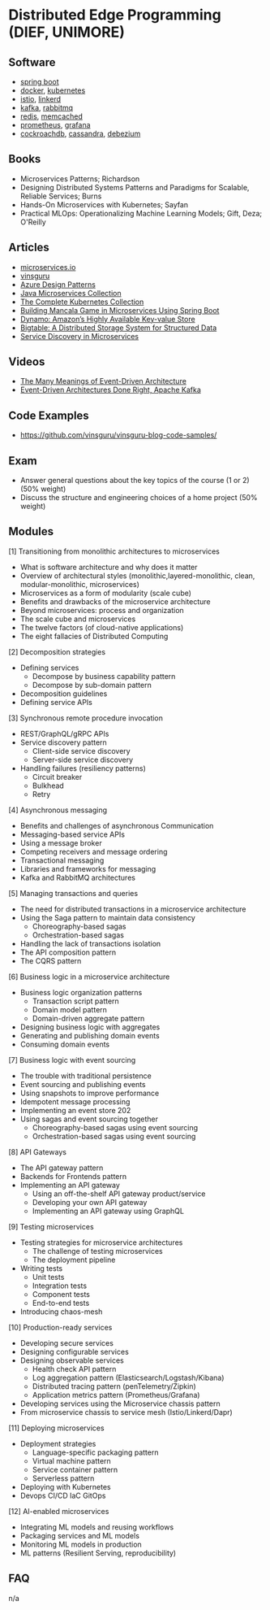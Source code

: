 # Distributed Edge Programming (DIEF, UNIMORE)

## Software
* [spring boot](https://spring.io/projects/spring-boot)
* [docker](https://www.docker.com/), [kubernetes](https://kubernetes.io/)
* [istio](https://istio.io/), [linkerd](https://linkerd.io/)
* [kafka](https://kafka.apache.org/), [rabbitmq](https://www.rabbitmq.com/)
* [redis](https://redis.io/), [memcached](https://memcached.org/) 
* [prometheus](https://prometheus.io/), [grafana](https://grafana.com/)
* [cockroachdb](https://www.cockroachlabs.com/), [cassandra](https://cassandra.apache.org/), [debezium](https://debezium.io/)

## Books
* Microservices Patterns; Richardson
* Designing Distributed Systems Patterns and Paradigms for Scalable, Reliable Services; Burns
* Hands-On Microservices with Kubernetes; Sayfan
* Practical MLOps: Operationalizing Machine Learning Models; Gift, Deza; O'Reilly

## Articles
* [microservices.io](https://microservices.io/index.html)
* [vinsguru](https://www.vinsguru.com/)
* [Azure Design Patterns](https://learn.microsoft.com/en-us/azure/architecture/patterns/)
* [Java Microservices Collection](https://dzone.com/articles/java-microservices-tutorials-and-articles)
* [The Complete Kubernetes Collection](https://dzone.com/articles/the-complete-kubernetes-collection-tutorials-and-tools)
* [Building Mancala Game in Microservices Using Spring Boot](https://dzone.com/articles/mancala-game-implementation-using-microservices-ap)
* [Dynamo: Amazon’s Highly Available Key-value Store](https://www.allthingsdistributed.com/2007/10/amazons_dynamo.html)
* [Bigtable: A Distributed Storage System for Structured Data](https://static.googleusercontent.com/media/research.google.com/en//archive/bigtable-osdi06.pdf)
* [Service Discovery in Microservices](https://www.baeldung.com/cs/service-discovery-microservices)

## Videos
* [The Many Meanings of Event-Driven Architecture](https://www.youtube.com/watch?v=STKCRSUsyP0)
* [Event-Driven Architectures Done Right, Apache Kafka](https://www.youtube.com/watch?v=A_mstzRGfIE)

## Code Examples
* https://github.com/vinsguru/vinsguru-blog-code-samples/

## Exam
* Answer general questions about the key topics of the course (1 or 2) (50% weight)
* Discuss the structure and engineering choices of a home project (50% weight)

## Modules
[1] Transitioning from monolithic architectures to microservices

* What is software architecture and why does it matter 
* Overview of architectural styles (monolithic,layered-monolithic, clean, modular-monolithic, microservices)
* Microservices as a form of modularity (scale cube)
* Benefits and drawbacks of the microservice architecture
* Beyond microservices: process and organization
* The scale cube and microservices
* The twelve factors (of cloud-native applications)
* The eight fallacies of Distributed Computing

[2] Decomposition strategies 
* Defining services
    * Decompose by business capability pattern
    * Decompose by sub-domain pattern
* Decomposition guidelines
* Defining service APIs

[3] Synchronous remote procedure invocation
* REST/GraphQL/gRPC APIs
* Service discovery pattern
    * Client-side service discovery
    * Server-side service discovery
* Handling failures (resiliency patterns)
    * Circuit breaker
    * Bulkhead
    * Retry

[4] Asynchronous messaging
* Benefits and challenges of asynchronous Communication
* Messaging-based service APIs
* Using a message broker
* Competing receivers and message ordering
* Transactional messaging
* Libraries and frameworks for messaging
* Kafka and RabbitMQ architectures

[5] Managing transactions and queries
* The need for distributed transactions in a microservice architecture
* Using the Saga pattern to maintain data consistency
    * Choreography-based sagas
    * Orchestration-based sagas
* Handling the lack of transactions isolation
* The API composition pattern 
* The CQRS pattern

[6] Business logic in a microservice architecture
* Business logic organization patterns
    * Transaction script pattern
    * Domain model pattern
    * Domain-driven aggregate pattern
* Designing business logic with aggregates
* Generating and publishing domain events
* Consuming domain events

[7] Business logic with event sourcing
* The trouble with traditional persistence
* Event sourcing and publishing events
* Using snapshots to improve performance
* Idempotent message processing
* Implementing an event store 202
* Using sagas and event sourcing together
    * Choreography-based sagas using event sourcing
    * Orchestration-based sagas using event sourcing

[8] API Gateways
* The API gateway pattern
* Backends for Frontends pattern
* Implementing an API gateway
    * Using an off-the-shelf API gateway product/service
    * Developing your own API gateway
    * Implementing an API gateway using GraphQL

[9] Testing microservices
* Testing strategies for microservice architectures
    * The challenge of testing microservices
    * The deployment pipeline
* Writing tests
    * Unit tests
    * Integration tests
    * Component tests 
    * End-to-end tests
* Introducing chaos-mesh

[10] Production-ready services
* Developing secure services
* Designing configurable services
* Designing observable services
    * Health check API pattern 
    * Log aggregation pattern (Elasticsearch/Logstash/Kibana)
    * Distributed tracing pattern (penTelemetry/Zipkin)
    * Application metrics pattern (Prometheus/Grafana)
* Developing services using the Microservice chassis pattern
* From microservice chassis to service mesh (Istio/Linkerd/Dapr)

[11] Deploying microservices
* Deployment strategies
    * Language-specific packaging pattern
    * Virtual machine pattern
    * Service container pattern
    * Serverless pattern
* Deploying with Kubernetes
* Devops CI/CD IaC GitOps

[12] AI-enabled microservices
* Integrating ML models and reusing workflows
* Packaging services and ML models
* Monitoring ML models in production
* ML patterns (Resilient Serving, reproducibility)

## FAQ
n/a
